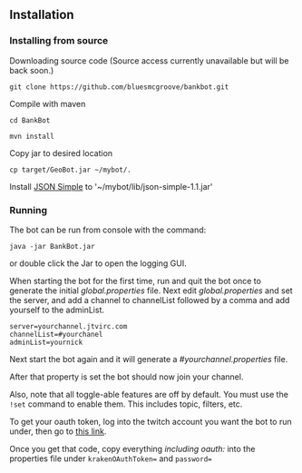 ##  Installation

###  Installing from source

Downloading source code (Source access currently unavailable but will be back soon.)

    git clone https://github.com/bluesmcgroove/bankbot.git

Compile with maven

    cd BankBot

    mvn install

Copy jar to desired location

    cp target/GeoBot.jar ~/mybot/.


Install [JSON Simple](http://bashtech.net/twitch/ackbot/json-simple-1.1.jar) to '~/mybot/lib/json-simple-1.1.jar'


###  Running

The bot can be run from console with the command:

    java -jar BankBot.jar

or double click the Jar to open the logging GUI.

When starting the bot for the first time, run and quit the bot once to
generate the initial _global.properties_ file. Next edit _global.properties_
and set the server, and add a channel to channelList followed by a comma and
add yourself to the adminList.

    
    server=yourchannel.jtvirc.com 
    channelList=#yourchanel 
    adminList=yournick 

Next start the bot again and it will generate a _#yourchannel.properties_
file.

After that property is set the bot should now join your channel.

Also, note that all toggle-able features are off by default. You must use
the `!set` command to enable them. This includes topic,
filters, etc.


To get your oauth token, log into the twitch account you want the bot to run under, then go to 
[this link](http://twitchapps.com/tmi/&scope=chat_login+user_read+user_blocks_edit+user_blocks_read+user_follows_edit+channel_read+channel_editor+channel_commercial+channel_subscriptions+user_subscriptions+channel_check_subscription).

Once you get that code, copy everything _including oauth:_ into the properties file under `krakenOAuthToken=` and `password=`